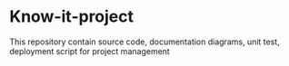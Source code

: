 # Know-it-project
This repository contain source code, documentation diagrams, unit test, deployment script for project management
